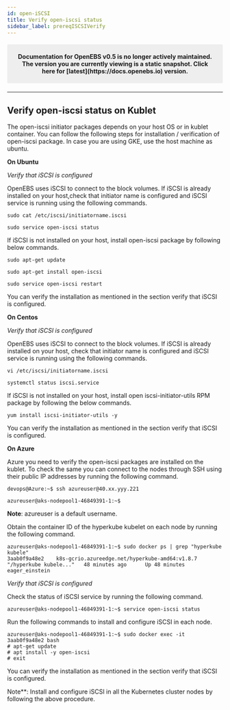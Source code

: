```yaml
---
id: open-iSCSI
title: Verify open-iscsi status
sidebar_label: prereqISCSIVerify 
---
```


<center><p style="padding: 20px; margin: 20px 0; border-radius: 3px; background-color: #eeeeee;"><strong>
  Documentation for OpenEBS v0.5 is no longer actively maintained. The version you are currently viewing is a static snapshot. Click here for [latest](https://docs.openebs.io) version.
</strong></p></center>

------

## Verify open-iscsi status on Kublet

The open-iscsi initiator packages depends on your host OS or in kublet container. You can follow the following steps for installation / verification of open-iscsi package.  In case you are using GKE, use the host machine as ubuntu. 

**On Ubuntu**

*Verify that iSCSI is configured*

OpenEBS uses iSCSI to connect to the block volumes. If iSCSI is already installed on your host,check that initiator name is configured and iSCSI service is running using the following commands.

```
sudo cat /etc/iscsi/initiatorname.iscsi
```

```
sudo service open-iscsi status
```

If iSCSI is not installed on your host, install open-iscsi package by following below commands. 

```
sudo apt-get update
```

```
sudo apt-get install open-iscsi
```

```
sudo service open-iscsi restart
```

You can verify the installation as mentioned in the section verify that iSCSI is configured. 

**On Centos**

*Verify that iSCSI is configured*

OpenEBS uses iSCSI to connect to the block volumes. If iSCSI is already installed on your host, check that initiator name is configured and iSCSI service is running using the following commands.

```
vi /etc/iscsi/initiatorname.iscsi
```

```
systemctl status iscsi.service
```

If iSCSI is not installed on your host, install open iscsi-initiator-utils RPM package by following the below commands. 

```
yum install iscsi-initiator-utils -y
```

 You can verify the installation as mentioned in the section verify that iSCSI is configured. 

**On Azure**

Azure you need to verify the open-iscsi packages are installed on the kublet. To check the same you can connect to the nodes through SSH using their public IP addresses by running the following command.

```
devops@Azure:~$ ssh azureuser@40.xx.yyy.221

azureuser@aks-nodepool1-46849391-1:~$
```

 **Note**: azureuser is a default username.

Obtain the container ID of the hyperkube kubelet on each node by running the following command.

```
azureuser@aks-nodepool1-46849391-1:~$ sudo docker ps | grep "hyperkube kubele" 
3aab0f9a48e2    k8s-gcrio.azureedge.net/hyperkube-amd64:v1.8.7   "/hyperkube kubele..."   48 minutes ago      Up 48 minutes                           eager_einstein
```

*Verify that iSCSI is configured*

 Check the status of iSCSI service by running the following command.

```
azureuser@aks-nodepool1-46849391-1:~$ service open-iscsi status
```

Run the following commands to install and configure iSCSI in each node.

```
azureuser@aks-nodepool1-46849391-1:~$ sudo docker exec -it 3aab0f9a48e2 bash
# apt-get update
# apt install -y open-iscsi
# exit
```

You can verify the installation as mentioned in the section verify that iSCSI is configured. 



Note**: Install and configure iSCSI in all the Kubernetes cluster nodes by following the above procedure.

<!-- Hotjar Tracking Code for https://docs.openebs.io -->
<script>
   (function(h,o,t,j,a,r){
       h.hj=h.hj||function(){(h.hj.q=h.hj.q||[]).push(arguments)};
       h._hjSettings={hjid:785693,hjsv:6};
       a=o.getElementsByTagName('head')[0];
       r=o.createElement('script');r.async=1;
       r.src=t+h._hjSettings.hjid+j+h._hjSettings.hjsv;
       a.appendChild(r);
   })(window,document,'https://static.hotjar.com/c/hotjar-','.js?sv=');
</script>
